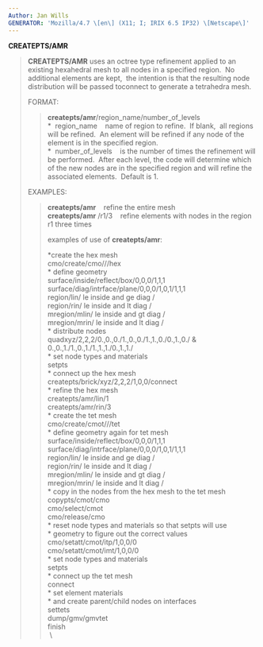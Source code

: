 ```yaml
---
Author: Jan Wills
GENERATOR: 'Mozilla/4.7 \[en\] (X11; I; IRIX 6.5 IP32) \[Netscape\]'
---
```


**CREATEPTS/AMR**

> **CREATEPTS/AMR** uses an octree type refinement applied to an
> existing hexahedral mesh to all nodes in a specified region.  No
> additional elements are kept,  the intention is that the resulting
> node distribution will be passed toconnect to generate a tetrahedra
> mesh.
>
> FORMAT:
>
> > **createpts/amr**/region\_name/number\_of\_levels\
> > \*  region\_name    name of region to refine.  If blank,  all
> > regions will be refined.  An element will be refined if any node of
> > the element is in the specified region.\
> > \*  number\_of\_levels    is the number of times the refinement will
> > be performed.  After each level, the code will determine which of
> > the new nodes are in the specified region and will refine the
> > associated elements.  Default is 1.
>
> EXAMPLES:
>
> > **createpts/amr**    refine the entire mesh\
> > **createpts/amr** /r1/3    refine elements with nodes in the region
> > r1 three times
> >
> > examples of use of **createpts/amr**:
> >
> > \*create the hex mesh\
> > cmo/create/cmo///hex\
> > \* define geometry\
> > surface/inside/reflect/box/0,0,0/1,1,1\
> > surface/diag/intrface/plane/0,0,0/1,0,1/1,1,1\
> > region/lin/ le inside and ge diag /\
> > region/rin/ le inside and lt diag /\
> > mregion/mlin/ le inside and gt diag /\
> > mregion/mrin/ le inside and lt diag /\
> > \* distribute nodes\
> > quadxyz/2,2,2/0.,0.,0./1.,0.,0./1.,1.,0./0.,1.,0./ &\
> > 0.,0.,1./1.,0.,1./1.,1.,1./0.,1.,1./\
> > \* set node types and materials\
> > setpts\
> > \* connect up the hex mesh\
> > createpts/brick/xyz/2,2,2/1,0,0/connect\
> > \* refine the hex mesh\
> > createpts/amr/lin/1\
> > createpts/amr/rin/3\
> > \* create the tet mesh\
> > cmo/create/cmot///tet\
> > \* define geometry again for tet mesh\
> > surface/inside/reflect/box/0,0,0/1,1,1\
> > surface/diag/intrface/plane/0,0,0/1,0,1/1,1,1\
> > region/lin/ le inside and ge diag /\
> > region/rin/ le inside and lt diag /\
> > mregion/mlin/ le inside and gt diag /\
> > mregion/mrin/ le inside and lt diag /\
> > \* copy in the nodes from the hex mesh to the tet mesh\
> > copypts/cmot/cmo\
> > cmo/select/cmot\
> > cmo/release/cmo\
> > \* reset node types and materials so that setpts will use\
> > \* geometry to figure out the correct values\
> > cmo/setatt/cmot/itp/1,0,0/0\
> > cmo/setatt/cmot/imt/1,0,0/0\
> > \* set node types and materials\
> > setpts\
> > \* connect up the tet mesh\
> > connect\
> > \* set element materials\
> > \* and create parent/child nodes on interfaces\
> > settets\
> > dump/gmv/gmvtet\
> > finish\
> >  \
> >
